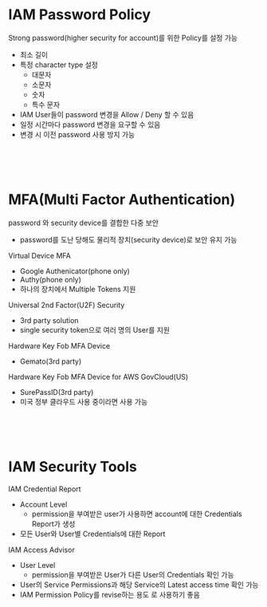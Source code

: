 # IAM Password Policy

Strong password(higher security for account)를 위한 Policy를 설정 가능
- 최소 길이
- 특정 character type 설정
    - 대문자
    - 소문자
    - 숫자
    - 특수 문자
- IAM User들이 password 변경을 Allow / Deny 할 수 있음
- 일정 시간마다 password 변경을 요구할 수 있음
- 변경 시 이전 password 사용 방지 가능


<br>
<br>
<br>

# MFA(Multi Factor Authentication)

password 와 security device를 결합한 다중 보안
- password를 도난 당해도 물리적 장치(security device)로 보안 유지 가능

Virtual Device MFA

- Google Authenicator(phone only)
- Authy(phone only)
- 하나의 장치에서 Multiple Tokens 지원

Universal 2nd Factor(U2F) Security

- 3rd party solution
- single security token으로 여러 명의 User를 지원

Hardware Key Fob MFA Device

- Gemato(3rd party)

Hardware Key Fob MFA Device for AWS GovCloud(US)

- SurePassID(3rd party)
- 미국 정부 클라우드 사용 중이라면 사용 가능

<br>
<br>
<br>

# IAM Security Tools

IAM Credential Report

- Account Level
    - permission을 부여받은 user가 사용하면 account에 대한 Credentials Report가 생성
- 모든 User와 User별 Credentials에 대한 Report

IAM Access Advisor

- User Level
    - permission을 부여받은 User가 다른 User의 Credentials 확인 가능
- User의 Service Permissions과 해당 Service의 Latest access time 확인 가능
- IAM Permission Policy를 revise하는 용도 로 사용하기 좋음
